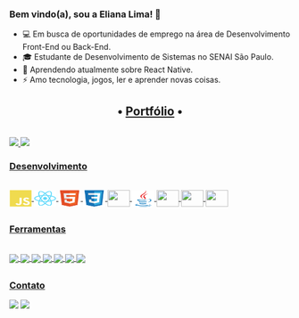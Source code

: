 ### Bem vindo(a), sou a Eliana Lima! 👋

- 💻 Em busca de oportunidades de emprego na área de Desenvolvimento Front-End ou Back-End.
- 🎓 Estudante de Desenvolvimento de Sistemas no SENAI São Paulo.
- 📖 Aprendendo atualmente sobre React Native.
- ⚡ Amo tecnologia, jogos, ler e aprender novas coisas.

<h2 align="center">• <a href="https://eliana-eml.github.io/portfolio">Portfólio</a> •</h2>
<br>

<div>
  <a href="https://github.com/eliana-eml">
  <img height="180em" src="https://github-readme-stats.vercel.app/api?username=eliana-eml&show_icons=true&theme=tokyonight&include_all_commits=true&count_private=true" />
  <img height="180em" src="https://github-readme-stats.vercel.app/api/top-langs/?username=eliana-eml&layout=compact&langs_count=7&theme=tokyonight" />
</div>


### Desenvolvimento
<div style="display: inline_block"><br>
  <img align="center" height="30" width="40" src="https://raw.githubusercontent.com/devicons/devicon/master/icons/javascript/javascript-plain.svg">
  <img align="center"  height="30" width="40" src="https://raw.githubusercontent.com/devicons/devicon/master/icons/react/react-original.svg" />
  <img align="center"  height="30" width="40" src="https://raw.githubusercontent.com/devicons/devicon/master/icons/html5/html5-original.svg">
  <img align="center" height="30" width="40" src="https://raw.githubusercontent.com/devicons/devicon/master/icons/css3/css3-original.svg">
  <img align="center" height="30" width="40" src="https://cdn.jsdelivr.net/gh/devicons/devicon/icons/mysql/mysql-original.svg" />
  <img align="center" height="30" width="40" src="https://raw.githubusercontent.com/devicons/devicon/master/icons/java/java-original.svg" />
  <img align="center" height="30" width="40"  src="https://cdn.jsdelivr.net/gh/devicons/devicon/icons/spring/spring-original.svg" />
  <img align="center" height="30" width="40"  src="https://cdn.jsdelivr.net/gh/devicons/devicon/icons/bootstrap/bootstrap-plain-wordmark.svg" />
  <img align="center" height="30" width="40" src="https://cdn.jsdelivr.net/gh/devicons/devicon/icons/tomcat/tomcat-original.svg" />
</div>


##

### Ferramentas
<div style="display: inline_block"><br>
  <img align="center" src="https://img.shields.io/badge/Eclipse-191970.svg?style=for-the-badge&logo=Eclipse&logoColor=white" />
  <img align="center" src="https://img.shields.io/badge/Visual%20Studio%20Code-0078d7.svg?style=for-the-badge&logo=visual-studio-code&logoColor=white" />
  <img align="center" src="https://img.shields.io/badge/mysql-20B2AA.svg?style=for-the-badge&logo=mysql&logoColor=white" />
  <img align="center" src="https://img.shields.io/badge/git-%23F05033.svg?style=for-the-badge&logo=git&logoColor=white" />
  <img align="center" src="https://img.shields.io/badge/github-%23121011.svg?style=for-the-badge&logo=github&logoColor=white" />
  <img align="center" src="https://img.shields.io/badge/Linux-FCC624?style=for-the-badge&logo=linux&logoColor=black" />
  <img align="center" src="https://img.shields.io/badge/Windows-0078D6?style=for-the-badge&logo=windows&logoColor=white" />
</div>

##

### Contato
<div>
  <a href = "mailto:eliana57@hotmail.com"><img src="https://img.shields.io/badge/Microsoft_Outlook-0078D4?style=for-the-badge&logo=microsoft-outlook&logoColor=white" target="_blank"></a>
  <a href="https://www.linkedin.com/in/eliana-lima-122a8420a/" target="_blank"><img src="https://img.shields.io/badge/-LinkedIn-%230077B5?style=for-the-badge&logo=linkedin&logoColor=white" target="_blank"></a> 
</div>
